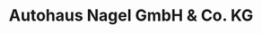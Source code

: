 ---
title: "Autohaus Nagel GmbH & Co. KG"
url: /erding/autohaus-nagel-gmbh-und-co-kg/
shop: Autohaus
---